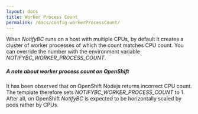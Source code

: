 ```yaml
---
layout: docs
title: Worker Process Count
permalink: /docs/config-workerProcessCount/
---
```


When *NotifyBC* runs on a host with multiple CPUs, by default it creates a cluster of worker processes of which the count matches CPU count. You can override the number with the environment variable *NOTIFYBC_WORKER_PROCESS_COUNT*.


<div class="note info">
  <h5>A note about worker process count on OpenShift</h5>
  <p>It has been observed that on OpenShift Nodejs returns incorrect CPU count. The template therefore sets <i>NOTIFYBC_WORKER_PROCESS_COUNT</i> to 1. After all, on OpenShift <i>NotifyBC</i> is expected to be horizontally scaled by pods rather by CPUs.
  </p>
</div>